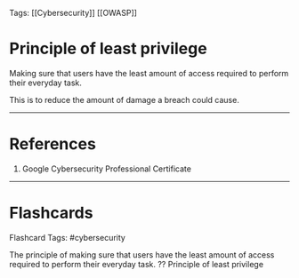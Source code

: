 Tags: [[Cybersecurity]] [[OWASP]]
# Principle of least privilege

Making sure that users have the least amount of access required to perform their everyday task.

This is to reduce the amount of damage a breach could cause.

---
# References

1. Google Cybersecurity Professional Certificate

---
# Flashcards

Flashcard Tags: #cybersecurity 

The principle of making sure that users have the least amount of access required to perform their everyday task.
??
Principle of least privilege
<!--SR:!2024-05-01,4,270!2024-04-30,3,250-->